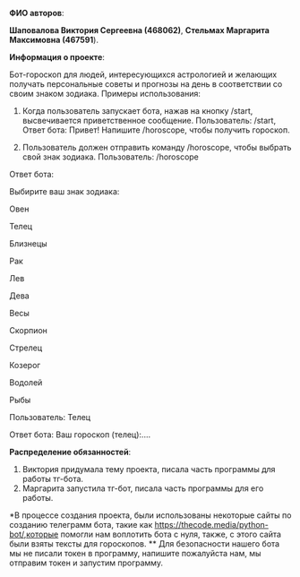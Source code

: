 __ФИО авторов__: 

**Шаповалова Виктория Сергеевна (468062)**, 
**Стельмах Маргарита Максимовна (467591**).


__Информация о проекте__:

Бот-гороскоп для людей, интересующихся астрологией и желающих получать персональные советы и прогнозы на день в соответствии со своим знаком зодиака. 
Примеры использования:

 1. Когда пользователь запускает бота, нажав на кнопку /start, высвечивается приветственное сообщение. 
Пользователь: /start, Ответ бота: Привет! Напишите /horoscope, чтобы получить гороскоп.

 2. Пользователь должен отправить команду /horoscope, чтобы выбрать свой знак зодиака. 
Пользователь: /horoscope

Ответ бота:

Выбирите ваш знак зодиака: 

Овен

Телец

Близнецы

Рак

Лев

Дева

Весы

Скорпион

Стрелец

Козерог

Водолей

Рыбы

Пользователь:
Телец 

Ответ бота:
Ваш гороскоп (телец):....

__Распределение обязанностей__: 
1. Виктория придумала тему проекта, писала часть программы для работы тг-бота.
2. Маргарита запустила тг-бот, писала часть программы для его работы.

*В процессе создания проекта, были использованы некоторые сайты по созданию телеграмм бота, такие как https://thecode.media/python-bot/,которые помогли нам воплотить бота с нуля, также, с этого сайта были взяты тексты для гороскопов.
** Для безопасности нашего бота мы не писали токен в программу, напишите пожалуйста нам, мы отправим токен и запустим программу.
